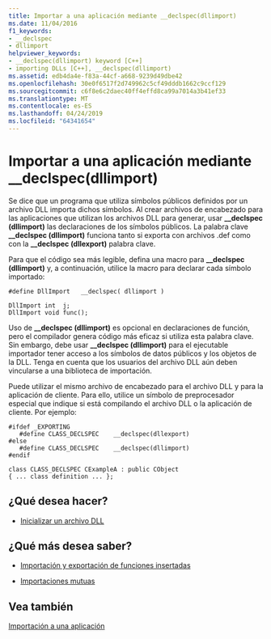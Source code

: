```yaml
---
title: Importar a una aplicación mediante __declspec(dllimport)
ms.date: 11/04/2016
f1_keywords:
- __declspec
- dllimport
helpviewer_keywords:
- __declspec(dllimport) keyword [C++]
- importing DLLs [C++], __declspec(dllimport)
ms.assetid: edb4da4e-f83a-44cf-a668-9239d49dbe42
ms.openlocfilehash: 30e0f6517f2d749962c5cf49dddb1662c9ccf129
ms.sourcegitcommit: c6f8e6c2daec40ff4effd8ca99a7014a3b41ef33
ms.translationtype: MT
ms.contentlocale: es-ES
ms.lasthandoff: 04/24/2019
ms.locfileid: "64341654"
---
```

# <a name="import-into-an-application-using-declspecdllimport"></a>Importar a una aplicación mediante __declspec(dllimport)

Se dice que un programa que utiliza símbolos públicos definidos por un archivo DLL importa dichos símbolos. Al crear archivos de encabezado para las aplicaciones que utilizan los archivos DLL para generar, usar **__declspec (dllimport)** las declaraciones de los símbolos públicos. La palabra clave **__declspec (dllimport)** funciona tanto si exporta con archivos .def como con la **__declspec (dllexport)** palabra clave.

Para que el código sea más legible, defina una macro para **__declspec (dllimport)** y, a continuación, utilice la macro para declarar cada símbolo importado:

```
#define DllImport   __declspec( dllimport )

DllImport int  j;
DllImport void func();
```

Uso de **__declspec (dllimport)** es opcional en declaraciones de función, pero el compilador genera código más eficaz si utiliza esta palabra clave. Sin embargo, debe usar **__declspec (dllimport)** para el ejecutable importador tener acceso a los símbolos de datos públicos y los objetos de la DLL. Tenga en cuenta que los usuarios del archivo DLL aún deben vincularse a una biblioteca de importación.

Puede utilizar el mismo archivo de encabezado para el archivo DLL y para la aplicación de cliente. Para ello, utilice un símbolo de preprocesador especial que indique si está compilando el archivo DLL o la aplicación de cliente. Por ejemplo:

```
#ifdef _EXPORTING
   #define CLASS_DECLSPEC    __declspec(dllexport)
#else
   #define CLASS_DECLSPEC    __declspec(dllimport)
#endif

class CLASS_DECLSPEC CExampleA : public CObject
{ ... class definition ... };
```

## <a name="what-do-you-want-to-do"></a>¿Qué desea hacer?

- [Inicializar un archivo DLL](run-time-library-behavior.md#initializing-a-dll)

## <a name="what-do-you-want-to-know-more-about"></a>¿Qué más desea saber?

- [Importación y exportación de funciones insertadas](importing-and-exporting-inline-functions.md)

- [Importaciones mutuas](mutual-imports.md)

## <a name="see-also"></a>Vea también

[Importación a una aplicación](importing-into-an-application.md)
